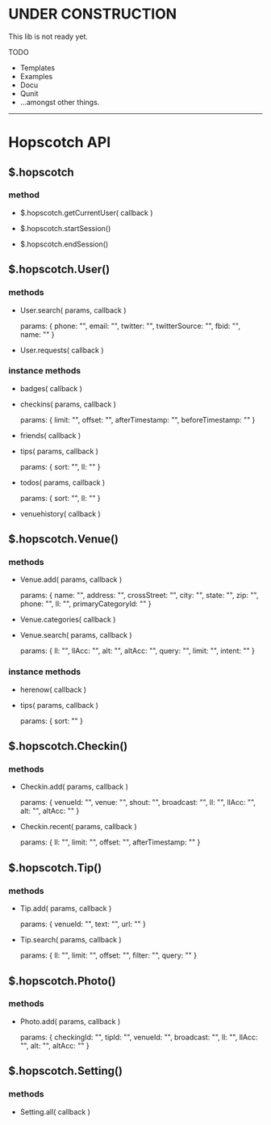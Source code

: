 UNDER CONSTRUCTION
==================

This lib is not ready yet. 

TODO 

  - Templates
  - Examples
  - Docu
  - Qunit
  - ...amongst other things.

*****

Hopscotch API
=============

$.hopscotch
---------

### method

- $.hopscotch.getCurrentUser( callback )

- $.hopscotch.startSession()

- $.hopscotch.endSession()

$.hopscotch.User()
------------------

### methods

- User.search( params, callback )

    params: { phone: "", email: "", twitter: "", twitterSource: "", fbid: "", name: "" }

- User.requests( callback )


### instance methods

- badges( callback )


- checkins( params, callback )

    params: { limit: "", offset: "", afterTimestamp: "", beforeTimestamp: "" }

- friends( callback )

- tips( params, callback )

    params: { sort: "", ll: "" }

- todos( params, callback )

    params: { sort: "", ll: "" }

- venuehistory( callback )


$.hopscotch.Venue()
-------------------

### methods

- Venue.add( params, callback )

    params: { name: "", address: "", crossStreet: "", city: "", state: "", zip: "", phone: "", ll: "", primaryCategoryId: "" }

- Venue.categories( callback )

- Venue.search( params, callback )

    params: { ll: "", llAcc: "", alt: "", altAcc: "", query: "", limit: "", intent: "" }

### instance methods

- herenow( callback )

- tips( params, callback )

    params: { sort: "" }

$.hopscotch.Checkin()
---------------------

### methods


- Checkin.add( params, callback )

    params: { venueId: "", venue: "", shout: "", broadcast: "", ll: "", llAcc: "", alt: "", altAcc: "" }

- Checkin.recent( params, callback )

    params: { ll: "", limit: "", offset: "", afterTimestamp: "" }

$.hopscotch.Tip()
-----------------

### methods


- Tip.add( params, callback )

    params: { venueId: "", text: "", url: "" }

- Tip.search( params, callback )

    params: { ll: "", limit: "", offset: "", filter: "", query: "" }

$.hopscotch.Photo()
-------------------

### methods


- Photo.add( params, callback )

    params: { checkingId: "", tipId: "", venueId: "", broadcast: "", ll: "", llAcc: "", alt: "", altAcc: "" }

$.hopscotch.Setting()
---------------------

### methods


- Setting.all( callback )
